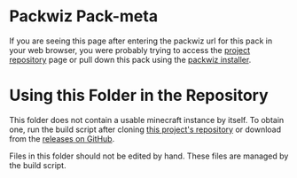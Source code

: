 # Packwiz Pack-meta

If you are seeing this page after entering the packwiz url for this pack in your web browser, you were probably trying
to access the [project repository](https://github.com/Kytech/SquadMCPack) page or pull down this pack using the
[packwiz installer](https://github.com/comp500/packwiz-installer-bootstrap).

# Using this Folder in the Repository

This folder does not contain a usable minecraft instance by itself. To obtain one, run the build script
after cloning [this project's repository](https://github.com/Kytech/SquadMCPack) or download from the [releases on GitHub](https://github.com/Kytech/SquadMCPack/releases).

Files in this folder should not be edited by hand. These files are managed by the build script.